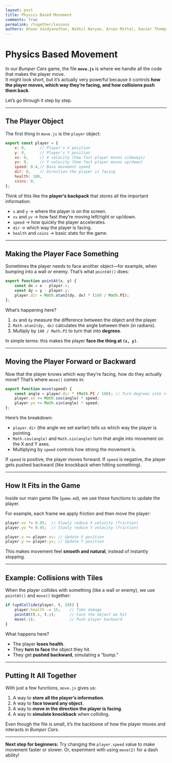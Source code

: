 ```yaml
---
layout: post
title: Physics Based Movement
comments: True
permalink: /together/lessons
authors: Ahaan Vaidyanathan, Nikhil Naryan, Arnav Mittal, Xavier Thompson, Spencer Lyons, Sharuya Singh
---
```




# Physics Based Movement

In our *Bumper Cars* game, the file **`move.js`** is where we handle all the code that makes the player move.  
It might look short, but it’s actually very powerful because it controls **how the player moves, which way they’re facing, and how collisions push them back**.

Let’s go through it step by step.

---

## The Player Object

The first thing in `move.js` is the `player` object:

```js
export const player = {
    x: 0,      // Player's X position
    y: 0,      // Player's Y position
    xv: 0,     // X velocity (how fast player moves sideways)
    yv: 0,     // Y velocity (how fast player moves up/down)
    speed: 0.4,// Base movement speed
    dir: 0,    // Direction the player is facing
    health: 100,
    coins: 0,
};
````

Think of this like the **player’s backpack** that stores all the important information:

* `x` and `y` → where the player is on the screen.
* `xv` and `yv` → how fast they’re moving left/right or up/down.
* `speed` → how quickly the player accelerates.
* `dir` → which way the player is facing.
* `health` and `coins` → basic stats for the game.

---

## Making the Player Face Something

Sometimes the player needs to face another object—for example, when bumping into a wall or enemy. That’s what `pointAt()` does:

```js
export function pointAt(x, y) {
    const dx = x - player.x;
    const dy = y - player.y;
    player.dir = Math.atan2(dy, dx) * (180 / Math.PI);
};
```

What’s happening here?

1. `dx` and `dy` measure the difference between the object and the player.
2. `Math.atan2(dy, dx)` calculates the angle between them (in radians).
3. Multiply by `180 / Math.PI` to turn that into **degrees**.

In simple terms: this makes the player **face the thing at `(x, y)`**.

---

## Moving the Player Forward or Backward

Now that the player knows which way they’re facing, how do they actually move? That’s where `move()` comes in:

```js
export function move(speed) {
    const angle = player.dir * (Math.PI / 180); // Turn degrees into radians
    player.xv += Math.cos(angle) * speed;
    player.yv += Math.sin(angle) * speed;
};
```

Here’s the breakdown:

* `player.dir` (the angle we set earlier) tells us which way the player is pointing.
* `Math.cos(angle)` and `Math.sin(angle)` turn that angle into movement on the X and Y axes.
* Multiplying by `speed` controls how strong the movement is.

If `speed` is positive, the player moves forward.
If `speed` is negative, the player gets pushed backward (like knockback when hitting something).

---

## How It Fits in the Game

Inside our main game file (`game.md`), we use these functions to update the player.

For example, each frame we apply friction and then move the player:

```js
player.xv *= 0.95;  // Slowly reduce X velocity (friction)
player.yv *= 0.95;  // Slowly reduce Y velocity (friction)

player.x += player.xv; // Update X position
player.y += player.yv; // Update Y position
```

This makes movement feel **smooth and natural**, instead of instantly stopping.

---

## Example: Collisions with Tiles

When the player collides with something (like a wall or enemy), we use `pointAt()` and `move()` together:

```js
if (updCollide(player, t, 20)) {
    player.health -= 15;    // Take damage
    pointAt(t.x, t.y);      // Face the object we hit
    move(-1);               // Push player backward
}
```

What happens here?

* The player **loses health**.
* They **turn to face** the object they hit.
* They get **pushed backward**, simulating a “bump.”

---

## Putting It All Together

With just a few functions, `move.js` gives us:

1. A way to **store all the player’s information**.
2. A way to **face toward any object**.
3. A way to **move in the direction the player is facing**.
4. A way to **simulate knockback** when colliding.

Even though the file is small, it’s the backbone of how the player moves and interacts in *Bumper Cars*.

---

**Next step for beginners:** Try changing the `player.speed` value to make movement faster or slower. Or, experiment with using `move(2)` for a dash ability!